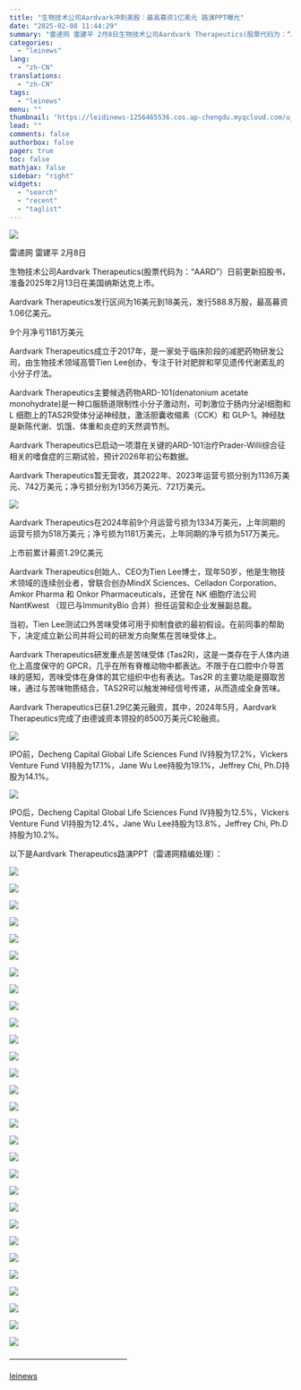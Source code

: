 ```yaml
---
title: "生物技术公司Aardvark冲刺美股：最高募资1亿美元 路演PPT曝光"
date: "2025-02-08 11:44:29"
summary: "雷递网 雷建平 2月8日生物技术公司Aardvark Therapeutics(股票代码为：“AAR..."
categories:
  - "leinews"
lang:
  - "zh-CN"
translations:
  - "zh-CN"
tags:
  - "leinews"
menu: ""
thumbnail: "https://leidinews-1256465536.cos.ap-chengdu.myqcloud.com/u_News/20250208/6387461186303741684770315.jpeg"
lead: ""
comments: false
authorbox: false
pager: true
toc: false
mathjax: false
sidebar: "right"
widgets:
  - "search"
  - "recent"
  - "taglist"
---
```


![](https://p3-sign.toutiaoimg.com/tos-cn-i-axegupay5k/494cbb3e84fa4172b83dd0bfebd2617f~tplv-tt-origin-web:gif.jpeg?_iz=58558&from=article.pc_detail&lk3s=953192f4&x-expires=1739590835&x-signature=fotWW7Qu3c8toTrcJP8Wet5%2FGWY%3D)

雷递网 雷建平 2月8日

生物技术公司Aardvark Therapeutics(股票代码为：“AARD”）日前更新招股书，准备2025年2月13日在美国纳斯达克上市。

Aardvark Therapeutics发行区间为16美元到18美元，发行588.8万股，最高募资1.06亿美元。

9个月净亏1181万美元

Aardvark Therapeutics成立于2017年，是一家处于临床阶段的减肥药物研发公司，由生物技术领域高管Tien Lee创办，专注于针对肥胖和罕见遗传代谢紊乱的小分子疗法。

Aardvark Therapeutics主要候选药物ARD-101(denatonium acetate monohydrate)是一种口服肠道限制性小分子激动剂，可刺激位于肠内分泌I细胞和L 细胞上的TAS2R受体分泌神经肽，激活胆囊收缩素（CCK）和 GLP-1。神经肽是新陈代谢、饥饿、体重和炎症的天然调节剂。

Aardvark Therapeutics已启动一项潜在关键的ARD-101治疗Prader-Willi综合征相关的嗜食症的三期试验，预计2026年初公布数据。

Aardvark Therapeutics暂无营收，其2022年、2023年运营亏损分别为1136万美元、742万美元；净亏损分别为1356万美元、721万美元。

![](https://p3-sign.toutiaoimg.com/tos-cn-i-6w9my0ksvp/514a0d68d9e54aee90a7e116ea027bbb~tplv-tt-origin-web:gif.jpeg?_iz=58558&from=article.pc_detail&lk3s=953192f4&x-expires=1739590835&x-signature=4BNt%2F4EGY%2FU7Yi482LP49JOyNRk%3D)

Aardvark Therapeutics在2024年前9个月运营亏损为1334万美元，上年同期的运营亏损为518万美元；净亏损为1181万美元，上年同期的净亏损为517万美元。

上市前累计募资1.29亿美元

Aardvark Therapeutics创始人、CEO为Tien Lee博士，现年50岁，他是生物技术领域的连续创业者，曾联合创办MindX Sciences、Celladon Corporation、Amkor Pharma 和 Onkor Pharmaceuticals，还曾在 NK 细胞疗法公司 NantKwest （现已与ImmunityBio 合并）担任运营和企业发展副总裁。

当初，Tien Lee测试口外苦味受体可用于抑制食欲的最初假设。在前同事的帮助下，决定成立新公司并将公司的研发方向聚焦在苦味受体上。

Aardvark Therapeutics研发重点是苦味受体 (Tas2R)，这是一类存在于人体内进化上高度保守的 GPCR，几乎在所有脊椎动物中都表达。不限于在口腔中介导苦味的感知，苦味受体在身体的其它组织中也有表达。Tas2R 的主要功能是摄取苦味，通过与苦味物质结合，TAS2R可以触发神经信号传递，从而造成全身苦味。

Aardvark Therapeutics已获1.29亿美元融资，其中，2024年5月，Aardvark Therapeutics完成了由德诚资本领投的8500万美元C轮融资。

![](https://p3-sign.toutiaoimg.com/tos-cn-i-6w9my0ksvp/959a9bebf29c461194ebaf720080c4b0~tplv-tt-origin-web:gif.jpeg?_iz=58558&from=article.pc_detail&lk3s=953192f4&x-expires=1739590835&x-signature=qrlp2AhvDmLhL2dkGCluWf3inb4%3D)

IPO前，Decheng Capital Global Life Sciences Fund IV持股为17.2%，Vickers Venture Fund VI持股为17.1%，Jane Wu Lee持股为19.1%，Jeffrey Chi, Ph.D持股为14.1%。

![](https://p3-sign.toutiaoimg.com/tos-cn-i-6w9my0ksvp/7be0240956e14b5998172e7a0d35f3c8~tplv-tt-origin-web:gif.jpeg?_iz=58558&from=article.pc_detail&lk3s=953192f4&x-expires=1739590835&x-signature=QoZoaiTsvC9sRIt%2F%2FQclPldVToc%3D)

IPO后，Decheng Capital Global Life Sciences Fund IV持股为12.5%，Vickers Venture Fund VI持股为12.4%，Jane Wu Lee持股为13.8%，Jeffrey Chi, Ph.D持股为10.2%。

以下是Aardvark Therapeutics路演PPT（雷递网精编处理）：

![](https://p3-sign.toutiaoimg.com/tos-cn-i-6w9my0ksvp/0a7b3c1d48cc450c9f6c5b29c29029b6~tplv-tt-origin-web:gif.jpeg?_iz=58558&from=article.pc_detail&lk3s=953192f4&x-expires=1739590835&x-signature=MjaUVxzfVqQB05TTye3s9%2Bv47dM%3D)

![](https://p3-sign.toutiaoimg.com/tos-cn-i-6w9my0ksvp/ecd3c3d5260a45249d525b92512ac240~tplv-tt-origin-web:gif.jpeg?_iz=58558&from=article.pc_detail&lk3s=953192f4&x-expires=1739590835&x-signature=J9g8Qoa1Gc0N7buHgdAfpEn7xjc%3D)

![](https://p3-sign.toutiaoimg.com/tos-cn-i-6w9my0ksvp/3dba9c4c5d384f9d9d5686af8029c41b~tplv-tt-origin-web:gif.jpeg?_iz=58558&from=article.pc_detail&lk3s=953192f4&x-expires=1739590835&x-signature=xnX97U93b89ytCHb1zlEAzFVTt0%3D)

![](https://p3-sign.toutiaoimg.com/tos-cn-i-6w9my0ksvp/dbc11cc7026c4ac084e24c94b02102b3~tplv-tt-origin-web:gif.jpeg?_iz=58558&from=article.pc_detail&lk3s=953192f4&x-expires=1739590835&x-signature=AxafJag3D508rSyoauGJE%2FFpa7c%3D)

![](https://p3-sign.toutiaoimg.com/tos-cn-i-6w9my0ksvp/bc208eb5250540d0b57b202e1b77b0f9~tplv-tt-origin-web:gif.jpeg?_iz=58558&from=article.pc_detail&lk3s=953192f4&x-expires=1739590835&x-signature=DQEH9VlUhN%2BR6W%2BZef0Svg8fk4A%3D)

![](https://p3-sign.toutiaoimg.com/tos-cn-i-6w9my0ksvp/ca069855a8b74966bb2148f157fabfd6~tplv-tt-origin-web:gif.jpeg?_iz=58558&from=article.pc_detail&lk3s=953192f4&x-expires=1739590835&x-signature=958IKRVBXOjmhB2Z6fc6g0okZMQ%3D)

![](https://p26-sign.toutiaoimg.com/tos-cn-i-6w9my0ksvp/006153d2997a4f1b9f74ff0bbe81eaad~tplv-tt-origin-web:gif.jpeg?_iz=58558&from=article.pc_detail&lk3s=953192f4&x-expires=1739590835&x-signature=I6QL0rxfvsY92Iupdtm1xqTqmgc%3D)

![](https://p3-sign.toutiaoimg.com/tos-cn-i-6w9my0ksvp/a9e6c57008ef469a8bdb8ede8d5db42f~tplv-tt-origin-web:gif.jpeg?_iz=58558&from=article.pc_detail&lk3s=953192f4&x-expires=1739590835&x-signature=veSRug7X7oC%2FjDsygMldvG1terc%3D)

![](https://p3-sign.toutiaoimg.com/tos-cn-i-6w9my0ksvp/350facd8bee0440d949716c88104873c~tplv-tt-origin-web:gif.jpeg?_iz=58558&from=article.pc_detail&lk3s=953192f4&x-expires=1739590835&x-signature=rD9QMK7pML6xLuT2Fq9Z61ZbIGg%3D)

![](https://p3-sign.toutiaoimg.com/tos-cn-i-6w9my0ksvp/34fe3a8a0d4f4f5281fc08fdd320d70d~tplv-tt-origin-web:gif.jpeg?_iz=58558&from=article.pc_detail&lk3s=953192f4&x-expires=1739590835&x-signature=bnIgq26TW%2B9d0h8AOGBcmJqE8nM%3D)

![](https://p3-sign.toutiaoimg.com/tos-cn-i-6w9my0ksvp/bc46d6d7df1e4288b783a7d1f5258ef9~tplv-tt-origin-web:gif.jpeg?_iz=58558&from=article.pc_detail&lk3s=953192f4&x-expires=1739590835&x-signature=XrkEr04IBvep%2BNl7p9digIhwN7c%3D)

![](https://p3-sign.toutiaoimg.com/tos-cn-i-6w9my0ksvp/4d1da51fd2df4ec48d083743fd3c02d5~tplv-tt-origin-web:gif.jpeg?_iz=58558&from=article.pc_detail&lk3s=953192f4&x-expires=1739590835&x-signature=mc%2BqX83D0T8lSgeIErInxavEGe4%3D)

![](https://p26-sign.toutiaoimg.com/tos-cn-i-6w9my0ksvp/33410a94eed34d649caf95a42b0e287b~tplv-tt-origin-web:gif.jpeg?_iz=58558&from=article.pc_detail&lk3s=953192f4&x-expires=1739590835&x-signature=epwfjURjPt019ixsidqXb49o%2BHU%3D)

![](https://p3-sign.toutiaoimg.com/tos-cn-i-6w9my0ksvp/62eb760554c849a9b6ca0eed00143300~tplv-tt-origin-web:gif.jpeg?_iz=58558&from=article.pc_detail&lk3s=953192f4&x-expires=1739590835&x-signature=X66TQa3O2NRntXjvzgURkBnlmv4%3D)

![](https://p3-sign.toutiaoimg.com/tos-cn-i-6w9my0ksvp/7d68fc0d249d473181ccf502df482a3a~tplv-tt-origin-web:gif.jpeg?_iz=58558&from=article.pc_detail&lk3s=953192f4&x-expires=1739590835&x-signature=zOU%2FBpqqAdDS%2BxZGzEvbHDO7Jgo%3D)

![](https://p3-sign.toutiaoimg.com/tos-cn-i-6w9my0ksvp/13beaddce3114dd29a6005b596650b7a~tplv-tt-origin-web:gif.jpeg?_iz=58558&from=article.pc_detail&lk3s=953192f4&x-expires=1739590835&x-signature=jxyhgjXoObE0%2BZh4QAfOFtAMtUw%3D)

![](https://p3-sign.toutiaoimg.com/tos-cn-i-6w9my0ksvp/5b9c6e65a9f745a0ba33a7b0eb6c650c~tplv-tt-origin-web:gif.jpeg?_iz=58558&from=article.pc_detail&lk3s=953192f4&x-expires=1739590835&x-signature=UBmTD2WoLQTzTdaSn4fFYZk%2BPvE%3D)

![](https://p3-sign.toutiaoimg.com/tos-cn-i-6w9my0ksvp/440defbfe6c042aa830649517f0e2763~tplv-tt-origin-web:gif.jpeg?_iz=58558&from=article.pc_detail&lk3s=953192f4&x-expires=1739590835&x-signature=PYAgEX6DOVBcV4fpSqJ%2F8vHCLRI%3D)

![](https://p6-sign.toutiaoimg.com/tos-cn-i-6w9my0ksvp/a58cbe974dd54832aac8ae95b989550a~tplv-tt-origin-web:gif.jpeg?_iz=58558&from=article.pc_detail&lk3s=953192f4&x-expires=1739590835&x-signature=Ewnw1yDVR7LB0h1caKVHtG5MjGg%3D)

![](https://p3-sign.toutiaoimg.com/tos-cn-i-6w9my0ksvp/56e091202dcc4ff0b53c655e236f589a~tplv-tt-origin-web:gif.jpeg?_iz=58558&from=article.pc_detail&lk3s=953192f4&x-expires=1739590835&x-signature=ephGf1ZWUv34kpaK9uWYVWc1lv8%3D)

![](https://p26-sign.toutiaoimg.com/tos-cn-i-6w9my0ksvp/385ac32c70ce482bbc25158859279fe0~tplv-tt-origin-web:gif.jpeg?_iz=58558&from=article.pc_detail&lk3s=953192f4&x-expires=1739590835&x-signature=ZaZv1iLZ%2Fog%2FSDyEu%2FcB9Xp%2F%2F7w%3D)

![](https://p3-sign.toutiaoimg.com/tos-cn-i-6w9my0ksvp/b5b62de34f1d40eb8040c256e6eca54f~tplv-tt-origin-web:gif.jpeg?_iz=58558&from=article.pc_detail&lk3s=953192f4&x-expires=1739590835&x-signature=wZgchabtj7XEy%2FqEt%2Bm1X78%2Bm0s%3D)

![](https://p3-sign.toutiaoimg.com/tos-cn-i-6w9my0ksvp/51c4e486db894ac79e0e5a3f72941c27~tplv-tt-origin-web:gif.jpeg?_iz=58558&from=article.pc_detail&lk3s=953192f4&x-expires=1739590835&x-signature=6IB%2FB7mlvFTVNh4rDheBKMl%2BlZQ%3D)

![](https://p3-sign.toutiaoimg.com/tos-cn-i-6w9my0ksvp/9e14c55de0754fb2aad5120820ac8152~tplv-tt-origin-web:gif.jpeg?_iz=58558&from=article.pc_detail&lk3s=953192f4&x-expires=1739590835&x-signature=M6olXNVYTbeNm%2F8oizw3WXFsAwQ%3D)

![](https://p26-sign.toutiaoimg.com/tos-cn-i-6w9my0ksvp/34a218d57ec64e65a3544a3921876286~tplv-tt-origin-web:gif.jpeg?_iz=58558&from=article.pc_detail&lk3s=953192f4&x-expires=1739590835&x-signature=87%2BaExy9LwtMXk5A5WemTmSDv9A%3D)

![](https://p3-sign.toutiaoimg.com/tos-cn-i-6w9my0ksvp/954b536dcb384d9d97f008d1325ce732~tplv-tt-origin-web:gif.jpeg?_iz=58558&from=article.pc_detail&lk3s=953192f4&x-expires=1739590835&x-signature=MKGafpRJA55TvStZSG9NHtHGvSY%3D)

![](https://p3-sign.toutiaoimg.com/tos-cn-i-6w9my0ksvp/55ea1d9e460a4b1f81ecda4833730c4b~tplv-tt-origin-web:gif.jpeg?_iz=58558&from=article.pc_detail&lk3s=953192f4&x-expires=1739590835&x-signature=hKYEmqTJtFzIAFwvrWZhe2%2BuTBk%3D)

![](https://p3-sign.toutiaoimg.com/tos-cn-i-6w9my0ksvp/81efc0816010434c8178b88e8684dd48~tplv-tt-origin-web:gif.jpeg?_iz=58558&from=article.pc_detail&lk3s=953192f4&x-expires=1739590835&x-signature=BjQyup4iSaxlXLyG5ADISu2pP0M%3D)

![](https://p3-sign.toutiaoimg.com/tos-cn-i-6w9my0ksvp/1f91d96381ab430d8155fafe69cd61d9~tplv-tt-origin-web:gif.jpeg?_iz=58558&from=article.pc_detail&lk3s=953192f4&x-expires=1739590835&x-signature=0iIVi%2Bf7Q%2BxKtC9C1%2BV8KG75LiI%3D)

———————————————

[leinews](https://www.leinews.com/n28982/detail.html)
